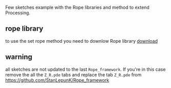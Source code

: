 Few sketches example with the Rope libraries and method to extend Processing.

## rope library
to use the set rope method you need to downlow Rope library
[download](https://github.com/StanLepunK/Rope/blob/master/build_rope/Rope.zip)

## warning
all sketches are not updated to the last `Rope_framework`. If you're in this case remove the all the `Z_R.pde` tabs and replace the tab `Z_R.pde` from https://github.com/StanLepunK/Rope_framework
